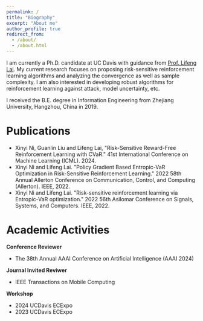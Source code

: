 ```yaml
---
permalink: /
title: "Biography"
excerpt: "About me"
author_profile: true
redirect_from: 
  - /about/
  - /about.html
---
```


I am currently a Ph.D. candidate at UC Davis with guidance from [Prof. Lifeng Lai](https://scholar.google.com/citations?user=gOhaCfUAAAAJ&hl=en). My current research focuses on proposing risk-sensitive reinforcement learning algorithms and analyzing the convergence as well as sample complexity. I am also interested in developing robust algorithms for reinforcement learning against attack, model uncertainty, etc.

I received the B.E. degree in Information Engineering from Zhejiang University, Hangzhou, China in 2019. 


Publications
======
- Xinyi Ni, Guanlin Liu and Lifeng Lai, "Risk-Sensitive Reward-Free Reinforcement Learning with CVaR." 41st International Conference on Machine Learning (ICML). 2024. 
- Xinyi Ni and Lifeng Lai. "Policy Gradient Based Entropic-VaR Optimization in Risk-Sensitive Reinforcement Learning." 2022 58th Annual Allerton Conference on Communication, Control, and Computing (Allerton). IEEE, 2022.
- Xinyi Ni and Lifeng Lai. "Risk-sensitive reinforcement learning via Entropic-VaR optimization." 2022 56th Asilomar Conference on Signals, Systems, and Computers. IEEE, 2022.


Academic Activities
======
**Conference Reviewer**
- The 38th Annual AAAI Conference on Artificial Intelligence (AAAI 2024)

**Journal Invited Reviwer**
- IEEE Transactions on Mobile Computing
  
**Workshop**
- 2024 UCDavis ECExpo
- 2023 UCDavis ECExpo
